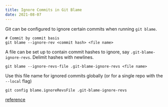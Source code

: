 ```yaml
---
title: Ignore Commits in Git Blame
date: 2021-08-07
---
```


Git can be configured to ignore certain commits when running `git blame`. 

```
# Commit by commit basis
git blame --ignore-rev <commit hash> <file name>
```

A file can be set up to contain commit hashes to ignore, say `.git-blame-ignore-revs`. Delimit hashes with newlines. 

```
git blame --ignore-revs-file .git-blame-ignore-revs <file name>
```

Use this file name for ignored commits globally (or for a single repo with the `--local` flag)
```
git config blame.ignoreRevsFile .git-blame-ignore-revs
```

[reference](https://www.moxio.com/blog/43/ignoring-bulk-change-commits-with-git-blame)
